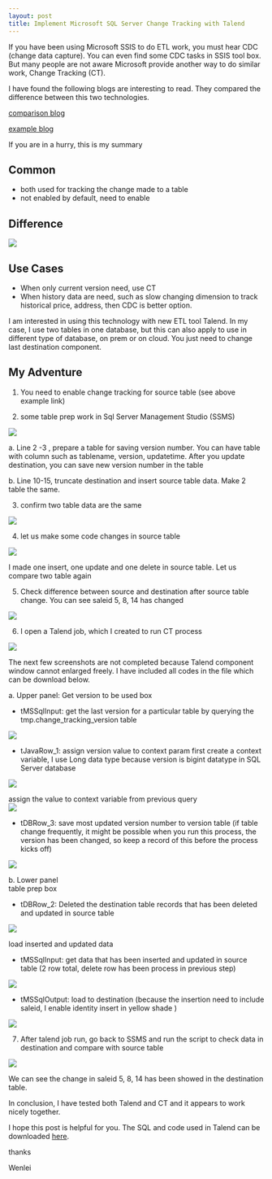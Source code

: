 ```yaml
---
layout: post
title: Implement Microsoft SQL Server Change Tracking with Talend
---
```


If you have been using Microsoft SSIS to do ETL work, you must hear CDC (change data capture). You can even find some CDC tasks in SSIS tool box. But many people are not aware Microsoft provide another way to do similar work, Change Tracking (CT).

I have found the following blogs are interesting to read.  They compared the difference between this two technologies.  

[comparison blog](https://blog.syncsort.com/2019/07/big-data/change-data-capture-change-tracking-three-examples/)  

[example blog](https://www.timmitchell.net/post/2016/01/18/getting-started-with-change-tracking-in-sql-server/)

If you are in a hurry, this is my summary 

## Common
* both used for tracking the change made to a table
* not enabled by default, need to enable

## Difference 
<img src="/images/blog37/difference.PNG">   

## Use Cases
* When only current version need,  use CT
* When history data are need, such as  slow changing dimension to track historical price, address, then CDC is better option.

I am interested in using this technology with new ETL tool Talend. In my case, I use two tables in one database, but this can also apply to use in different type of database, on prem or on cloud. You just need to change last destination component. 


## My Adventure
1. You need to enable change tracking for source table (see above example link)

2. some table prep work  in Sql Server Management Studio (SSMS)
<img src="/images/blog37/prepare_copy_table.PNG">   

 a. Line 2 -3 , prepare a table for saving version number.  You can have table with column such as  tablename, version, updatetime. After you update destination, you can save new version number in the table  

 b. Line 10-15, truncate destination and insert source table data. Make 2 table the same.  

3. confirm two table data are the same 
<img src="/images/blog37/data_same_before_change.PNG"> 

4. let us make some code changes in source table  
<img src="/images/blog37/change_source_table.PNG"> 

I made one insert, one update and one delete in source table.
Let us compare two table again

5. Check difference between source and destination after source table change.  You can see saleid 5, 8, 14 has changed
<img src="/images/blog37/confirm_difference_after_source_change.PNG"> 

6. I open a Talend job, which I created to run CT process

<img src="/images/blog37/run_talend3.PNG">   

The next few screenshots are not completed because Talend component window cannot enlarged freely. I have included all codes in the file which can be download below.

a. Upper panel:
Get version to be used box
* tMSSqlInput:  get the last version for a particular table by querying the tmp.change_tracking_version table
<img src="/images/blog37/get_version.PNG">  

* tJavaRow_1:  assign version value to context param
first create a context variable,  I use Long data type because version is bigint datatype in SQL Server database
<img src="/images/blog37/assign_varible0.PNG">  

assign the value to context variable from previous query  
<img src="/images/blog37/assign_varible.PNG">  

* tDBRow_3:  save most updated version number to version table  (if table change frequently, it might be possible when you run this process, the version has been changed, so keep a record of this before the process kicks off)
<img src="/images/blog37/save_version.PNG">  

b. Lower panel  
table prep box
* tDBRow_2: Deleted the destination table records that has been deleted and updated in source table 
<img src="/images/blog37/get_difference_delete.PNG">  

load inserted and updated data 
* tMSSqlInput:  get data that has been inserted and updated in source table (2 row total, delete row has been process in previous step)
<img src="/images/blog37/get_difference.PNG">  

* tMSSqlOutput: load to destination  (because the insertion need to include saleid, I enable identity insert in yellow shade )
<img src="/images/blog37/outputsetting.PNG">  

7. After talend job run, go back to SSMS and run the script to check data in destination and compare with source table
<img src="/images/blog37/change_agin.PNG">   

We can see the change in saleid 5, 8, 14 has been showed in the destination table. 

In conclusion, I have tested both Talend and CT and it appears to work nicely together. 

I hope this post is helpful for you.  The SQL and code used in Talend can be downloaded  <a href="/Files/code_blog36.zip">here</a>.

thanks

Wenlei
